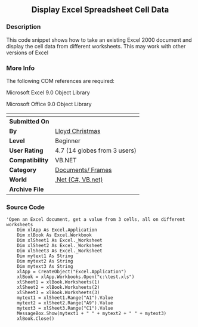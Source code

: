﻿<div align="center">

## Display Excel Spreadsheet Cell Data


</div>

### Description

This code snippet shows how to take an existing Excel 2000 document and display the cell data from different worksheets. This may work with other versions of Excel
 
### More Info
 
The following COM references are required:

Microsoft Excel 9.0 Object Library

Microsoft Office 9.0 Object Library


<span>             |<span>
---                |---
**Submitted On**   |
**By**             |[Lloyd Christmas](https://github.com/Planet-Source-Code/PSCIndex/blob/master/ByAuthor/lloyd-christmas.md)
**Level**          |Beginner
**User Rating**    |4.7 (14 globes from 3 users)
**Compatibility**  |VB\.NET
**Category**       |[Documents/ Frames](https://github.com/Planet-Source-Code/PSCIndex/blob/master/ByCategory/documents-frames__10-27.md)
**World**          |[\.Net \(C\#, VB\.net\)](https://github.com/Planet-Source-Code/PSCIndex/blob/master/ByWorld/net-c-vb-net.md)
**Archive File**   |[](https://github.com/Planet-Source-Code/lloyd-christmas-display-excel-spreadsheet-cell-data__10-1478/archive/master.zip)





### Source Code

```
'Open an Excel document, get a value from 3 cells, all on different worksheets
    Dim xlApp As Excel.Application
    Dim xlBook As Excel.Workbook
    Dim xlSheet1 As Excel._Worksheet
    Dim xlSheet2 As Excel._Worksheet
    Dim xlSheet3 As Excel._Worksheet
    Dim mytext1 As String
    Dim mytext2 As String
    Dim mytext3 As String
    xlApp = CreateObject("Excel.Application")
    xlBook = xlApp.Workbooks.Open("c:\test.xls")
    xlSheet1 = xlBook.Worksheets(1)
    xlSheet2 = xlBook.Worksheets(2)
    xlSheet3 = xlBook.Worksheets(3)
    mytext1 = xlSheet1.Range("A1").Value
    mytext2 = xlSheet2.Range("A9").Value
    mytext3 = xlSheet3.Range("C1").Value
    MessageBox.Show(mytext1 + " " + mytext2 + " " + mytext3)
    xlBook.Close()
```

